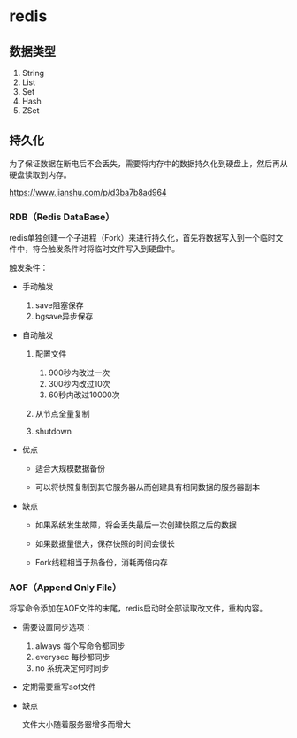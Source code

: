 # redis

## 数据类型

1. String
2. List
3. Set
4. Hash
5. ZSet

## 持久化

为了保证数据在断电后不会丢失，需要将内存中的数据持久化到硬盘上，然后再从硬盘读取到内存。

https://www.jianshu.com/p/d3ba7b8ad964

### RDB（Redis DataBase）

redis单独创建一个子进程（Fork）来进行持久化，首先将数据写入到一个临时文件中，符合触发条件时将临时文件写入到硬盘中。

触发条件：

- 手动触发

  1. save阻塞保存
  2. bgsave异步保存

- 自动触发

  1. 配置文件
     1. 900秒内改过一次
     2. 300秒内改过10次
     3. 60秒内改过10000次

  2. 从节点全量复制
  3. shutdown

- 优点

  - 适合大规模数据备份

  - 可以将快照复制到其它服务器从而创建具有相同数据的服务器副本

- 缺点

  - 如果系统发生故障，将会丢失最后一次创建快照之后的数据

  - 如果数据量很大，保存快照的时间会很长
  - Fork线程相当于热备份，消耗两倍内存

### AOF（Append Only File）

将写命令添加在AOF文件的末尾，redis启动时全部读取改文件，重构内容。

- 需要设置同步选项：

	1. always 每个写命令都同步
	2. everysec 每秒都同步
	3. no 系统决定何时同步

- 定期需要重写aof文件

- 缺点

  文件大小随着服务器增多而增大



